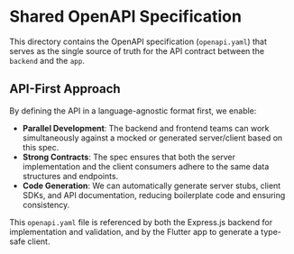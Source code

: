 # Shared OpenAPI Specification

This directory contains the OpenAPI specification (`openapi.yaml`) that serves as the single source of truth for the API contract between the `backend` and the `app`.

## API-First Approach

By defining the API in a language-agnostic format first, we enable:

-   **Parallel Development**: The backend and frontend teams can work simultaneously against a mocked or generated server/client based on this spec.
-   **Strong Contracts**: The spec ensures that both the server implementation and the client consumers adhere to the same data structures and endpoints.
-   **Code Generation**: We can automatically generate server stubs, client SDKs, and API documentation, reducing boilerplate code and ensuring consistency.

This `openapi.yaml` file is referenced by both the Express.js backend for implementation and validation, and by the Flutter app to generate a type-safe client.
